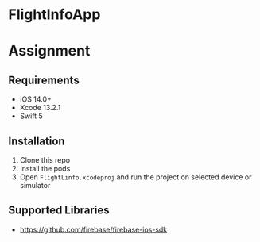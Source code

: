 # FlightInfoApp

# Assignment

## Requirements
- iOS 14.0+
- Xcode 13.2.1
- Swift 5

## Installation
1. Clone this repo
2. Install the pods
3. Open `FlightLinfo.xcodeproj` and run the project on selected device or simulator

## Supported Libraries 
- https://github.com/firebase/firebase-ios-sdk
